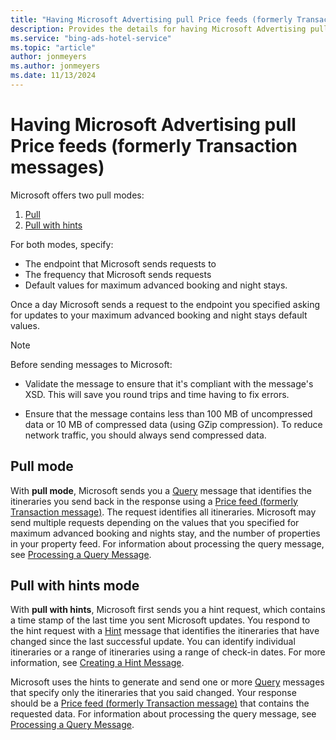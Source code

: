 ```yaml
---
title: "Having Microsoft Advertising pull Price feeds (formerly Transaction messages)"
description: Provides the details for having Microsoft Advertising pull price feeds.
ms.service: "bing-ads-hotel-service"
ms.topic: "article"
author: jonmeyers
ms.author: jonmeyers
ms.date: 11/13/2024
---
```


# Having Microsoft Advertising pull Price feeds (formerly Transaction messages)

Microsoft offers two pull modes:

1. [Pull](#pull-mode) 
2. [Pull with hints](#pull-with-hints-mode)

For both modes, specify:

- The endpoint that Microsoft sends requests to
- The frequency that Microsoft sends requests
- Default values for maximum advanced booking and night stays.

Once a day Microsoft sends a request to the endpoint you specified asking for updates to your maximum advanced booking and night stays default values. 


> [!NOTE]
> Before sending messages to Microsoft:
>
>- Validate the message to ensure that it's compliant with the message's XSD. This will save you round trips and time having to fix errors.
>  
>- Ensure that the message contains less than 100 MB of uncompressed data or 10 MB of compressed data (using GZip compression). To reduce network traffic, you should always send compressed data.


## Pull mode

With **pull mode**, Microsoft sends you a [Query](../query-message/query-message.md) message that identifies the itineraries you send back in the response using a [Price feed (formerly Transaction message)](../transaction-message/create-transaction-message.md). The request identifies all itineraries. Microsoft may send multiple requests depending on the values that you specified for maximum advanced booking and nights stay, and the number of properties in your property feed. For information about processing the query message, see [Processing a Query Message](../query-message/process-query-message.md).


## Pull with hints mode

With **pull with hints**, Microsoft first sends you a hint request, which contains a time stamp of the last time you sent Microsoft updates. You respond to the hint request with a [Hint](../hint-message/hint-message.md) message that identifies the itineraries that have changed since the last successful update. You can identify individual itineraries or a range of itineraries using a range of check-in dates. For more information, see [Creating a Hint Message](../hint-message/create-hint-message.md).

Microsoft uses the hints to generate and send one or more [Query](../query-message/query-message.md) messages that specify only the itineraries that you said changed. Your response should be a [Price feed (formerly Transaction message)](../transaction-message/create-transaction-message.md) that contains the requested data. For information about processing the query message, see [Processing a Query Message](../query-message/process-query-message.md).

